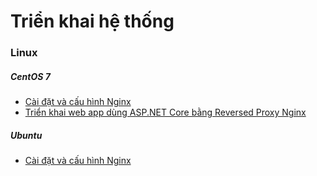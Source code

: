 # Triển khai hệ thống

### Linux

##### CentOS 7

- [Cài đặt và cấu hình Nginx](https://github.com/quyen0508/trienkhaihethong/blob/main/Linux/CentOS%207/C%C3%A0i%20%C4%91%E1%BA%B7t%20Web%20Server%20Nginx/C%C3%A0i%20%C4%91%E1%BA%B7t%20v%C3%A0%20c%E1%BA%A5u%20h%C3%ACnh%20Nginx.md)
- [Triển khai web app dùng ASP.NET Core bằng Reversed Proxy Nginx](https://github.com/quyen0508/trienkhaihethong/blob/main/Linux/CentOS%207/Tri%E1%BB%83n%20khai%20web%20app%20d%C3%B9ng%20ASP.NET%20Core%20b%E1%BA%B1ng%20Reversed%20Proxy%20Nginx/Tri%E1%BB%83n%20khai%20web%20app%20d%C3%B9ng%20ASP.NET%20Core%20b%E1%BA%B1ng%20Reversed%20Proxy%20Nginx.md)

##### Ubuntu

- [Cài đặt và cấu hình Nginx](https://github.com/quyen0508/trienkhaihethong/blob/main/Linux/Ubuntu/C%C3%A0i%20%C4%91%E1%BA%B7t%20v%C3%A0%20c%E1%BA%A5u%20h%C3%ACnh%20Nginx/C%C3%A0i%20%C4%91%E1%BA%B7t%20v%C3%A0%20c%E1%BA%A5u%20h%C3%ACnh%20Nginx.md)